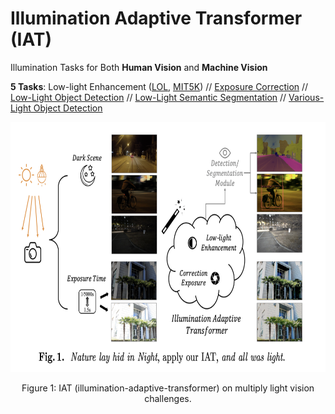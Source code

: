# Illumination Adaptive Transformer (IAT)

Illumination Tasks for Both **Human Vision** and **Machine Vision**

**5 Tasks**: Low-light Enhancement ([LOL](https://daooshee.github.io/BMVC2018website/), [MIT5K](https://data.csail.mit.edu/graphics/fivek/)) // [Exposure Correction](https://github.com/mahmoudnafifi/Exposure_Correction) // [Low-Light Object Detection](https://arxiv.org/abs/1805.11227) // [Low-Light Semantic Segmentation](https://openaccess.thecvf.com/content/ICCV2021/html/Sakaridis_ACDC_The_Adverse_Conditions_Dataset_With_Correspondences_for_Semantic_Driving_ICCV_2021_paper.html) // [Various-Light Object Detection](https://bop.felk.cvut.cz/home/)

<!-- ![image](pics/WechatIMG416.png) -->
<div align="center">
  <img src="./pics/WechatIMG416.png" height="400">
</div>
<p align="center">
  Figure 1: IAT (illumination-adaptive-transformer) on multiply light vision challenges.
</p>

